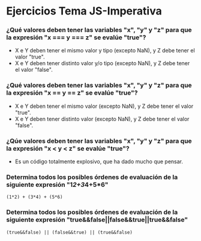 # Ejercicios Tema JS-Imperativa

### ¿Qué valores deben tener las variables "x", "y" y "z" para que la expresión "x === y === z" se evalúe "true"?

- X e Y deben tener el mismo valor y tipo (excepto NaN), y Z debe tener el valor "true".
- X e Y deben tener distinto valor y/o tipo (excepto NaN), y Z debe tener el valor "false".

### ¿Qué valores deben tener las variables "x", "y" y "z" para que la expresión "x == y == z" se evalúe "true"?

- X e Y deben tener el mismo valor (excepto NaN), y Z debe tener el valor "true".
- X e Y deben tener distinto valor (excepto NaN), y Z debe tener el valor "false".

### ¿Qúe valores deben tener las variables "x", "y" y "z" para que la expresión "x < y < z" se evalúe "true"?

- Es un código totalmente explosivo, que ha dado mucho que pensar.

### Determina todos los posibles órdenes de evaluación de la siguiente expresión "1*2+3*4+5*6"

~~~~
(1*2) + (3*4) + (5*6)
~~~~

### Determina todos los posibles órdenes de evaluación de la siguiente expresión "true&&false||false&&true||true&&false"

~~~~
(true&&false) || (false&&true) || (true&&false)
~~~~